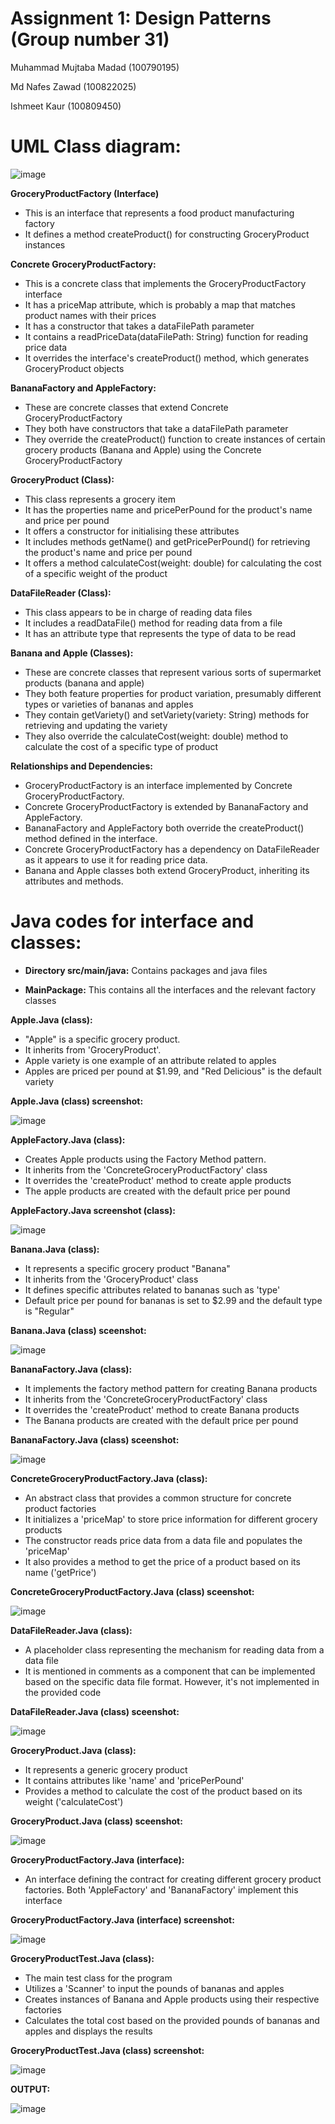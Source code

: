 # Assignment 1: Design Patterns (Group number 31)

Muhammad Mujtaba Madad (100790195)

Md Nafes Zawad (100822025)

Ishmeet Kaur (100809450)

# __UML Class diagram:__

![image](https://github.com/Muji90/Assignment-1/assets/145510715/f6b63c56-0aa3-44fd-bc2c-c1634bd9eb09)

__GroceryProductFactory (Interface)__

- This is an interface that represents a food product manufacturing factory
- It defines a method createProduct() for constructing GroceryProduct instances

__Concrete GroceryProductFactory:__

- This is a concrete class that implements the GroceryProductFactory interface
- It has a priceMap attribute, which is probably a map that matches product names with their prices
- It has a constructor that takes a dataFilePath parameter
- It contains a readPriceData(dataFilePath: String) function for reading price data
- It overrides the interface's createProduct() method, which generates GroceryProduct objects

__BananaFactory and AppleFactory:__

- These are concrete classes that extend Concrete GroceryProductFactory
- They both have constructors that take a dataFilePath parameter
- They override the createProduct() function to create instances of certain grocery products (Banana and Apple) using the Concrete GroceryProductFactory

__GroceryProduct (Class):__

- This class represents a grocery item
- It has the properties name and pricePerPound for the product's name and price per pound
- It offers a constructor for initialising these attributes
- It includes methods getName() and getPricePerPound() for retrieving the product's name and price per pound
- It offers a method calculateCost(weight: double) for calculating the cost of a specific weight of the product

__DataFileReader (Class):__

- This class appears to be in charge of reading data files
- It includes a readDataFile() method for reading data from a file
- It has an attribute type that represents the type of data to be read

__Banana and Apple (Classes):__

- These are concrete classes that represent various sorts of supermarket products (banana and apple)
- They both feature properties for product variation, presumably different types or varieties of bananas and apples
- They contain getVariety() and setVariety(variety: String) methods for retrieving and updating the variety
- They also override the calculateCost(weight: double) method to calculate the cost of a specific type of product

__Relationships and Dependencies:__

- GroceryProductFactory is an interface implemented by Concrete GroceryProductFactory.
- Concrete GroceryProductFactory is extended by BananaFactory and AppleFactory.
- BananaFactory and AppleFactory both override the createProduct() method defined in the interface.
- Concrete GroceryProductFactory has a dependency on DataFileReader as it appears to use it for reading price data.
- Banana and Apple classes both extend GroceryProduct, inheriting its attributes and methods.

# __Java codes for interface and classes:__

- __Directory src/main/java:__ Contains packages and java files
   
- __MainPackage:__ This contains all the interfaces and the relevant factory classes
   
__Apple.Java (class):__
- "Apple" is a specific grocery product. 
- It inherits from 'GroceryProduct'. 
- Apple variety is one example of an attribute related to apples 
- Apples are priced per pound at $1.99, and "Red Delicious" is the default variety

__Apple.Java (class) screenshot:__ 

![image](https://github.com/Muji90/Assignment-1/assets/145510715/6717da24-f179-4a6f-8efd-a12953badcb7)

__AppleFactory.Java (class):__
- Creates Apple products using the Factory Method pattern.
- It inherits from the 'ConcreteGroceryProductFactory' class
- It overrides the 'createProduct' method to create apple products
- The apple products are created with the default price per pound

__AppleFactory.Java screenshot (class):__ 

![image](https://github.com/Muji90/Assignment-1/assets/145510715/5cc9bb9d-4bf8-4a7f-bce9-932a300466dc)

__Banana.Java (class):__
- It represents a specific grocery product "Banana"
- It inherits from the 'GroceryProduct' class
- It defines specific attributes related to bananas such as 'type'
- Default price per pound for bananas is set to $2.99 and the default type is "Regular"

__Banana.Java (class) sceenshot:__

![image](https://github.com/Muji90/Assignment-1/assets/145510715/0ec3178d-f78a-40f5-9625-fc099c38fabd)

__BananaFactory.Java (class):__
- It implements the factory method pattern for creating Banana products
- It inherits from the 'ConcreteGroceryProductFactory' class
- It overrides the 'createProduct' method to create Banana products
- The Banana products are created with the default price per pound

__BananaFactory.Java (class) sceenshot:__

![image](https://github.com/Muji90/Assignment-1/assets/145510715/a7a583dc-0fd2-4a91-a61e-f21d69bba4b9)

__ConcreteGroceryProductFactory.Java (class):__

- An abstract class that provides a common structure for concrete product factories
- It initializes a 'priceMap' to store price information for different grocery products
- The constructor reads price data from a data file and populates the 'priceMap'
- It also provides a method to get the price of a product based on its name ('getPrice')

__ConcreteGroceryProductFactory.Java (class) sceenshot:__ 

![image](https://github.com/Muji90/Assignment-1/assets/145510715/3ec786fd-cf2c-4fe6-b233-37c8d25aca20)

__DataFileReader.Java (class):__

- A placeholder class representing the mechanism for reading data from a data file
- It is mentioned in comments as a component that can be implemented based on the specific data file format. However, it's not implemented in the provided code

__DataFileReader.Java (class) sceenshot:__

![image](https://github.com/Muji90/Assignment-1/assets/145510715/14c6a86d-c1d5-4a93-ac96-f49ede022937)

__GroceryProduct.Java (class):__

- It represents a generic grocery product
- It contains attributes like 'name' and 'pricePerPound'
- Provides a method to calculate the cost of the product based on its weight ('calculateCost')

__GroceryProduct.Java (class) sceenshot:__  

![image](https://github.com/Muji90/Assignment-1/assets/145510715/d5a8f9c4-a4da-4070-9944-1fb617d87e52)

__GroceryProductFactory.Java (interface):__

- An interface defining the contract for creating different grocery product factories. Both 'AppleFactory' and 'BananaFactory' implement this interface

__GroceryProductFactory.Java (interface) screenshot:__

![image](https://github.com/Muji90/Assignment-1/assets/145510715/990bdc09-b41a-4660-8935-351d8738c3fd)

__GroceryProductTest.Java (class):__

- The main test class for the program
- Utilizes a 'Scanner' to input the pounds of bananas and apples
- Creates instances of Banana and Apple products using their respective factories
- Calculates the total cost based on the provided pounds of bananas and apples and displays the results

__GroceryProductTest.Java (class) screenshot:__

![image](https://github.com/Muji90/Assignment-1/assets/145510715/d2b2c0f7-64cd-4fc4-8bd3-c4b634ba946b)

__OUTPUT:__

![image](https://github.com/Muji90/Assignment-1/assets/145510715/c459263b-b3b2-4b5b-bb20-17b9032234fd)


